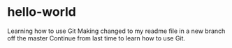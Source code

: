 # hello-world
Learning how to use Git
Making changed to my readme file in a new branch off the master
Continue from last time to learn how to use Git.
